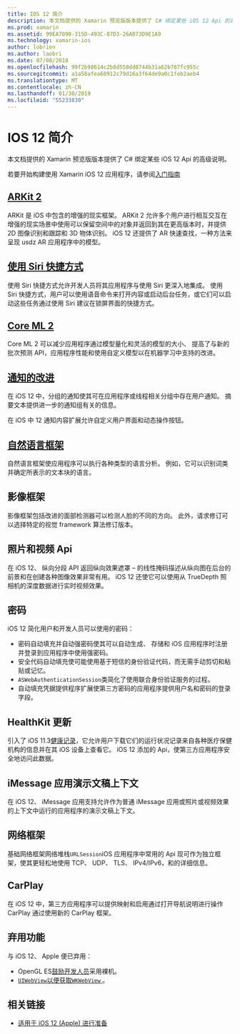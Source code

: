 ```yaml
---
title: IOS 12 简介
description: 本文档提供的 Xamarin 预览版版本提供了 C# 绑定某些 iOS 12 Api 的高级说明。
ms.prod: xamarin
ms.assetid: 99EA7090-315D-493C-87D3-26AB73D9E1A9
ms.technology: xamarin-ios
author: lobrien
ms.author: laobri
ms.date: 07/08/2018
ms.openlocfilehash: 99f2b98614c2b8d558dd8744b31a62b787fc955c
ms.sourcegitcommit: a1a58afea68912c79d16a3f64de9a0c1feb2aeb4
ms.translationtype: MT
ms.contentlocale: zh-CN
ms.lasthandoff: 01/30/2019
ms.locfileid: "55233830"
---
```

# <a name="introduction-to-ios-12"></a>IOS 12 简介

本文档提供的 Xamarin 预览版版本提供了 C# 绑定某些 iOS 12 Api 的高级说明。

若要开始构建使用 Xamarin iOS 12 应用程序，请参阅[入门指南](get-started.md)

## <a name="arkit-2arkit2md"></a>[ARKit 2](arkit2.md)

ARKit 是 iOS 中包含的增强的现实框架。 ARKit 2 允许多个用户进行相互交互在增强的现实场景中使用可以保留空间中的对象并返回到其在更高版本时，并提供 2D 图像识别和跟踪和 3D 物体识别。 iOS 12 还提供了 AR 快速查找，一种方法来呈现 usdz AR 应用程序中的模型。

## <a name="siri-shortcutssiri-shortcutsmd"></a>[使用 Siri 快捷方式](siri-shortcuts.md)

使用 Siri 快捷方式允许开发人员将其应用程序与使用 Siri 更深入地集成。 使用 Siri 快捷方式，用户可以使用语音命令来打开内容或启动后台任务，或它们可以启动这些任务通过使用 Siri 建议在锁屏界面的快捷方式。

## <a name="core-ml-2coremlmd"></a>[Core ML 2](coreml.md)

Core ML 2 可以减少应用程序通过模型量化和灵活的模型的大小、 提高了与新的批次预测 API，应用程序性能和使用自定义模型以在机器学习中支持的改进。

## <a name="notification-improvementsnotificationsindexmd"></a>[通知的改进](notifications/index.md)

在 iOS 12 中，分组的通知使其可在应用程序或线程相关分组中存在用户通知。 摘要文本提供进一步的通知组有关的信息。

在 iOS 中 12 通知内容扩展允许自定义用户界面和动态操作按钮。

## <a name="natural-language-frameworknatural-languagemd"></a>[自然语言框架](natural-language.md)

自然语言框架使应用程序可以执行各种类型的语言分析。 例如，它可以识别词类并确定所表示的文本块的语言。

## <a name="vision-framework"></a>影像框架

影像框架包括改进的面部检测器可以检测人脸的不同的方向。 此外，请求修订可以选择特定的视觉 framework 算法修订版本。

## <a name="photo-and-video-apis"></a>照片和视频 Api

在 iOS 12、 纵向分段 API 返回纵向效果遮罩 – 的线性掩码描述从纵向图在后台的前景和在创建各种图像效果非常有用。 iOS 12 还使它可以使用从 TrueDepth 照相机的深度数据进行实时视频效果。

## <a name="passwords"></a>密码

iOS 12 简化用户和开发人员可以使用的密码：

- 密码自动填充并自动强密码使其可以自动生成、 存储和 iOS 应用程序时注册并登录到应用程序中使用强密码。
- 安全代码自动填充使可能使用基于短信的身份验证代码，而无需手动剪切和粘贴或记忆。
- `ASWebAuthenticationSession`类简化了使用联合身份验证服务的过程。
- 自动填充凭据提供程序扩展使第三方密码的应用程序提供用户名和密码的登录字段。

## <a name="healthkit-updates"></a>HealthKit 更新

引入了 iOS 11.3[健康记录](https://www.apple.com/healthcare/health-records/)，它允许用户下载它们的运行状况记录来自各种医疗保健机构的信息并在其 iOS 设备上查看它。 iOS 12 添加的 Api，使第三方应用程序安全地访问此数据。

## <a name="imessage-app-presentation-contexts"></a>iMessage 应用演示文稿上下文

在 iOS 12、 iMessage 应用支持允许作为普通 iMessage 应用或照片或视频效果的上下文中运行的应用程序的演示文稿上下文。

## <a name="network-framework"></a>网络框架

基础网络框架网络堆栈`URLSession`iOS 应用程序中常用的 Api 现可作为独立框架，使其更轻松地使用 TCP、 UDP、 TLS、 IPv4/IPv6，和的详细信息。

## <a name="carplay"></a>CarPlay

在 iOS 12 中，第三方应用程序可以提供映射和启用通过打开导航说明进行操作 CarPlay 通过使用新的 CarPlay 框架。

## <a name="deprecations"></a>弃用功能

与 iOS 12、 Apple 便已弃用：

- OpenGL ES[鼓励开发人员](https://developer.apple.com/ios/whats-new/)采用裸机。
- [`UIWebView`](xref:UIKit.UIWebView)[以便获取`WKWebView` ](https://developer.apple.com/documentation/webkit/wkwebview?language=objc)。

## <a name="related-links"></a>相关链接

- [适用于 iOS 12 (Apple) 进行准备](https://developer.apple.com/ios/)
